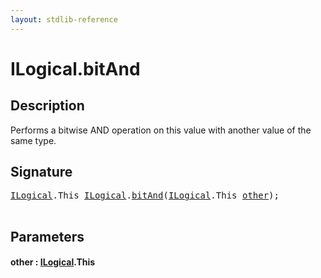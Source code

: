 ```yaml
---
layout: stdlib-reference
---
```


# ILogical\.bitAnd

## Description

Performs a bitwise AND operation on this value with another value of the same type.




## Signature 

<pre>
<a href="../interfaces/ilogical-01/index.html" class="code_type">ILogical</a>.<span class="code_keyword">This</span> <a href="../interfaces/ilogical-01/index.html" class="code_type">ILogical</a>.<a href="bitand-3.html">bitAnd</a>(<a href="../interfaces/ilogical-01/index.html" class="code_type">ILogical</a>.<span class="code_keyword">This</span> <a href="bitand-3.html#decl-other" class="code_param">other</a>);

</pre>

## Parameters

####  <a id="decl-other"></a>other  : [ILogical](../interfaces/ilogical-01/index.html)\.This

